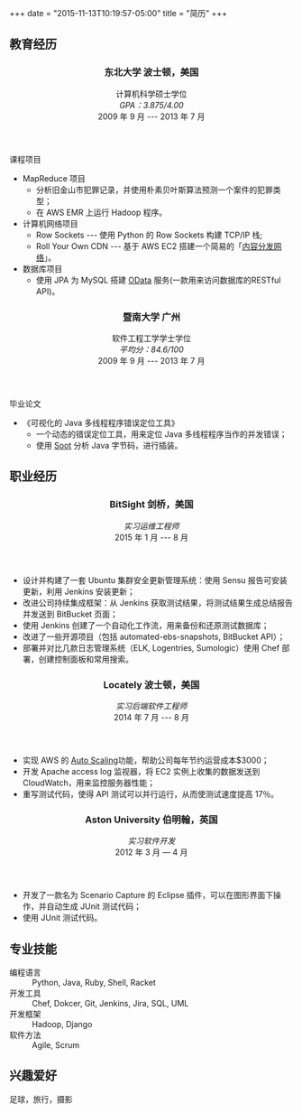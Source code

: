 +++
date = "2015-11-13T10:19:57-05:00"
title = "简历"
+++

<section class="thirteen columns">
   <h1>教育经历</h1>
   <article>
      <header>
        <h1>东北大学 <span class="address">波士顿，美国</span></h1>
         <span>计算机科学硕士学位</span>
         <span>
            <address>GPA：3.875/4.00</address>
            <time>2009 年 9 月 --- 2013 年 7 月</time>
         </span>
      </header>
      <p> 课程项目
      <ul style="list-style-type:disc">
          <li>MapReduce 项目
            <ul style="list-style-type:circle">
              <li>分析旧金山市犯罪记录，并使用朴素贝叶斯算法预测一个案件的犯罪类型；</li>
              <li>在 AWS EMR 上运行 Hadoop 程序。</li>
            </ul>
          </li>
          <li>计算机网络项目
            <ul style="list-style-type:circle">
              <li>Row Sockets ---  使用 Python 的 Row Sockets 构建 TCP/IP 栈;</li>
              <li>Roll Your Own CDN --- 基于 AWS EC2 搭建一个简易的「<a href="https://zh.wikipedia.org/wiki/%E5%85%A7%E5%AE%B9%E5%82%B3%E9%81%9E%E7%B6%B2%E8%B7%AF">内容分发网络</a>」。</li>
            </ul>
          </li>
          <li>数据库项目
            <ul style="list-style-type:circle">
              <li>使用 JPA 为 MySQL 搭建 <a href="http://www.odata.org/">OData</a> 服务(一款用来访问数据库的RESTful API)。</li>
            </ul>
          </li>
      </ul>
      </p>
   </article>
   <article>
      <header>
         <h1>暨南大学 <span class="address">广州</span></h1>
         <span>软件工程工学学士学位</span>
         <span>
            <address>平均分：84.6/100</address>
            <time>2009 年 9 月 --- 2013 年 7 月</time>
         </span>
      </header>
      <p> 毕业论文
        <ul style="list-style-type:disc">
          <li>《可视化的 Java 多线程程序错误定位工具》
            <ul style="list-style-type:circle">
              <li>一个动态的错误定位工具，用来定位 Java 多线程程序当作的并发错误；</li>
              <li>使用 <a href="http://sable.github.io/soot/">Soot</a> 分析 Java 字节码，进行插装。</li>
            </ul>
          </li>
        </ul>
      </p>
   </article>
</section>
<section class="thirteen columns">
   <h1>职业经历</h1>
   <article>
      <header>
         <h1>BitSight <span class="address">剑桥，美国</span></h1>
         <span>
            <address>实习运维工程师</address>
            <time>2015 年 1 月 --- 8 月</time>
         </span>
      </header>
      <p>
        <ul style="list-style-type:disc">
          <li>设计并构建了一套 Ubuntu 集群安全更新管理系统：使用 Sensu 报告可安装更新，利用 Jenkins 安装更新；</li>
          <li>改进公司持续集成框架：从 Jenkins 获取测试结果，将测试结果生成总结报告并发送到 BitBucket 页面；</li>
          <li>使用 Jenkins 创建了一个自动化工作流，用来备份和还原测试数据库；</li>
          <li>改进了一些开源项目（包括 automated-ebs-snapshots, BitBucket API）；</li>
          <li>部署并对比几款日志管理系统（ELK, Logentries, Sumologic）使用 Chef 部署，创建控制面板和常用搜索。</li>
        </ul>
      </p>
   </article>
   <article>
      <header>
         <h1>Locately <span class="address">波士顿，美国</span></h1>
         <span>
            <address>实习后端软件工程师</address>
            <time>2014 年 7 月 --- 8 月</time>
         </span>
      </header>
      <p>
        <ul style="list-style-type:disc">
          <li>实现 AWS 的 <a href="https://aws.amazon.com/cn/autoscaling/">Auto Scaling</a>功能，帮助公司每年节约运营成本$3000；</li>
          <li>开发 Apache access log 监视器，将 EC2 实例上收集的数据发送到 CloudWatch，用来监控服务器性能；</li>
          <li>重写测试代码，使得 API 测试可以并行运行，从而使测试速度提高 17％。</li>
        </ul>
      </p>
   </article>
   <article>
      <header>
         <h1>Aston University <span class="address">伯明翰，英国</span></h1>
         <span>
            <address>实习软件开发</address>
            <time>2012 年 3 月 — 4 月</time>
         </span>
      </header>
      <p>
        <ul style="list-style-type:disc">
          <li>开发了一款名为 Scenario Capture 的 Eclipse 插件，可以在图形界面下操作，并自动生成 JUnit 测试代码；</li>
          <li>使用 JUnit 测试代码。</li>
        </ul>
      </p>
   </article>
</section>
<section class="thirteen columns">
   <h1>专业技能</h1>
   <article>
      <dl>
        <dt>编程语言</dt>
        <dd>Python, Java, Ruby, Shell, Racket</dd>
        <dt>开发工具</dt>
        <dd>Chef, Dokcer, Git, Jenkins, Jira, SQL, UML</dd>
        <dt>开发框架</dt>
        <dd>Hadoop, Django</dd>
        <dt>软件方法</dt>
        <dd>Agile, Scrum</dd>
      </dl>
   </article>
</section>
<section class="thirteen columns">
   <h1>兴趣爱好</h1>
   <article>
      <p>足球，旅行，摄影</p>
   </article>
</section>
